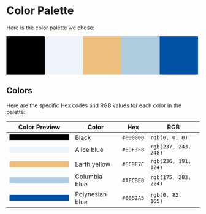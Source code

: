 # Color Palette

Here is the color palette we chose:

<svg width="500" height="100">
  <rect x="0" y="0" width="100" height="100" style="fill:#000000;" />
  <rect x="100" y="0" width="100" height="100" style="fill:#EDF3F8;" />
  <rect x="200" y="0" width="100" height="100" style="fill:#ECBF7C;" />
  <rect x="300" y="0" width="100" height="100" style="fill:#AFCBE0;" />
  <rect x="400" y="0" width="100" height="100" style="fill:#0052A5;" />
</svg>

## Colors

Here are the specific Hex codes and RGB values for each color in the palette:

| Color Preview | Color            | Hex      | RGB               |
| ------------- | ---------------- | -------- | ----------------- |
| <svg width="200" height="20"><rect width="200" height="20" style="fill:#000000;"/></svg> | Black            | `#000000` | `rgb(0, 0, 0)`     |
| <svg width="200" height="20"><rect width="200" height="20" style="fill:#EDF3F8;"/></svg> | Alice blue       | `#EDF3F8` | `rgb(237, 243, 248)`|
| <svg width="200" height="20"><rect width="200" height="20" style="fill:#ECBF7C;"/></svg> | Earth yellow     | `#ECBF7C` | `rgb(236, 191, 124)`|
| <svg width="200" height="20"><rect width="200" height="20" style="fill:#AFCBE0;"/></svg> | Columbia blue    | `#AFCBE0` | `rgb(175, 203, 224)`|
| <svg width="200" height="20"><rect width="200" height="20" style="fill:#0052A5;"/></svg> | Polynesian blue  | `#0052A5` | `rgb(0, 82, 165)`   |